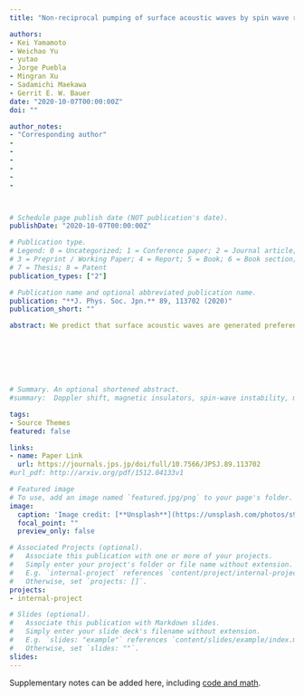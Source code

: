 ```yaml
---
title: "Non-reciprocal pumping of surface acoustic waves by spin wave resonances (Editors' Suggestion)"

authors:
- Kei Yamamoto 
- Weichao Yu 
- yutao 
- Jorge Puebla
- Mingran Xu
- Sadamichi Maekawa
- Gerrit E. W. Bauer
date: "2020-10-07T00:00:00Z"
doi: ""

author_notes:
- "Corresponding author"
- 
-
-
-
-
-



# Schedule page publish date (NOT publication's date).
publishDate: "2020-10-07T00:00:00Z"

# Publication type.
# Legend: 0 = Uncategorized; 1 = Conference paper; 2 = Journal article;
# 3 = Preprint / Working Paper; 4 = Report; 5 = Book; 6 = Book section;
# 7 = Thesis; 8 = Patent
publication_types: ["2"]

# Publication name and optional abbreviated publication name.
publication: "**J. Phys. Soc. Jpn.** 89, 113702 (2020)"
publication_short: ""

abstract: We predict that surface acoustic waves are generated preferentially in one direction in a heterostructure of a thin magnetic film on a non-magnetic substrate. The non-reciprocity arises from magneto-elastic coupling and magneto-rotation coupling, the former being dominant for YIG/GGG heterostructures. For YIG films thinner than about 100 nm, the surface acoustic wave amplitude is nearly unidirectional at certain angles of the in-plane equilibrium magnetisation. We compute the full magnetic field dependence of the effect for a selected device.







# Summary. An optional shortened abstract.
#summary:  Doppler shift, magnetic insulators, spin-wave instability, magnon-magnon interactions.

tags:
- Source Themes
featured: false

links:
- name: Paper Link
  url: https://journals.jps.jp/doi/full/10.7566/JPSJ.89.113702
#url_pdf: http://arxiv.org/pdf/1512.04133v1

# Featured image
# To use, add an image named `featured.jpg/png` to your page's folder. 
image:
  caption: 'Image credit: [**Unsplash**](https://unsplash.com/photos/s9CC2SKySJM)'
  focal_point: ""
  preview_only: false

# Associated Projects (optional).
#   Associate this publication with one or more of your projects.
#   Simply enter your project's folder or file name without extension.
#   E.g. `internal-project` references `content/project/internal-project/index.md`.
#   Otherwise, set `projects: []`.
projects:
- internal-project

# Slides (optional).
#   Associate this publication with Markdown slides.
#   Simply enter your slide deck's filename without extension.
#   E.g. `slides: "example"` references `content/slides/example/index.md`.
#   Otherwise, set `slides: ""`.
slides:
---
```


Supplementary notes can be added here, including [code and math](https://sourcethemes.com/academic/docs/writing-markdown-latex/).
